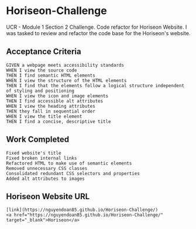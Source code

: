 # Horiseon-Challenge
UCR - Module 1 Section 2 Challenge.
Code refactor for Horiseon Website.
I was tasked to review and refactor the code base for the Horiseon's website.
## Acceptance Criteria

```
GIVEN a webpage meets accessibility standards
WHEN I view the source code
THEN I find semantic HTML elements
WHEN I view the structure of the HTML elements
THEN I find that the elements follow a logical structure independent of styling and positioning
WHEN I view the icon and image elements
THEN I find accessible alt attributes
WHEN I view the heading attributes
THEN they fall in sequential order
WHEN I view the title element
THEN I find a concise, descriptive title
```

## Work Completed

```
Fixed website's title
Fixed broken internal links
Refactored HTML to make use of semantic elements
Removed unnecessary CSS classes
Consolidated redundant CSS selectors and properties
Added alt attributes to images
```

## Horiseon Website URL

```
[link](https://nguyendoan85.github.io/Horiseon-Challenge/)
<a href="https://nguyendoan85.github.io/Horiseon-Challenge/" target="_blank">Horiseon</a>
```
